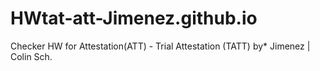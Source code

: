 # HWtat-att-Jimenez.github.io
Checker HW for Attestation(ATT) - Trial Attestation (TATT) by* Jimenez | Colin Sch.
